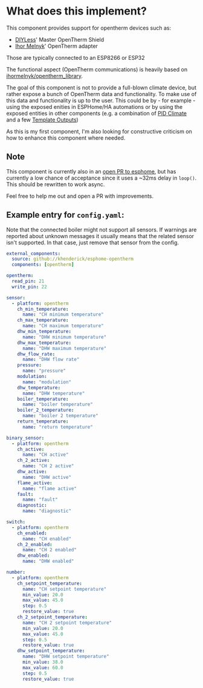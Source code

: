 # What does this implement?

This component provides support for opentherm devices such as:
* [DIYLess](https://diyless.com/)' Master OpenTherm Shield
* [Ihor Melnyk](http://ihormelnyk.com/opentherm_adapter)' OpenTherm adapter

Those are typically connected to an ESP8266 or ESP32

The functional aspect (OpenTherm communications) is heavily based on [ihormelnyk/opentherm_library](https://github.com/ihormelnyk/opentherm_library).

The goal of this component is not to provide a full-blown climate device, but rather expose a
bunch of OpenTherm data and functionality. To make use of this data and functionality is up to the user. 
This could be by - for example - using the exposed enities in ESPHome/HA automations or by using the 
exposed entities in other components (e.g. a combination of [PID Climate](https://esphome.io/components/climate/pid.html)
and a few [Template Outputs](https://esphome.io/components/output/template.html))

As this is my first component, I'm also looking for constructive criticism on how to enhance this
component where needed.

## Note

This component is currently also in an [open PR to esphome](https://github.com/esphome/esphome/pull/3921),
but has currently a low chance of acceptance since it uses a ~32ms delay in `loop()`. This should be
rewritten to work async.

Feel free to help me out and open a PR with improvements.

## Example entry for `config.yaml`:

Note that the connected boiler might not support all sensors. If warnings are reported about unknown messages
it usually means that the related sensor isn't supported. In that case, just remove that sensor from the config.

```yaml
external_components:
  source: github://khenderick/esphome-opentherm
  components: [opentherm]

opentherm:
  read_pin: 21
  write_pin: 22

sensor:
  - platform: opentherm
    ch_min_temperature:
      name: "CH minimum temperature"
    ch_max_temperature:
      name: "CH maximum temperature"
    dhw_min_temperature:
      name: "DHW minimum temperature"
    dhw_max_temperature:
      name: "DHW maximum temperature"
    dhw_flow_rate:
      name: "DHW flow rate"
    pressure:
      name: "pressure"
    modulation:
      name: "modulation"
    dhw_temperature:
      name: "DHW temperature"
    boiler_temperature:
      name: "boiler temperature"
    boiler_2_temperature:
      name: "boiler 2 temperature"
    return_temperature:
      name: "return temperature"

binary_sensor:
  - platform: opentherm
    ch_active:
      name: "CH active"
    ch_2_active:
      name: "CH 2 active"
    dhw_active:
      name: "DHW active"
    flame_active:
      name: "flame active"
    fault:
      name: "fault"
    diagnostic:
      name: "diagnostic"

switch:
  - platform: opentherm
    ch_enabled:
      name: "CH enabled"
    ch_2_enabled:
      name: "CH 2 enabled"
    dhw_enabled:
      name: "DHW enabled"

number:
  - platform: opentherm
    ch_setpoint_temperature:
      name: "CH setpoint temperature"
      min_value: 20.0
      max_value: 45.0
      step: 0.5
      restore_value: true
    ch_2_setpoint_temperature:
      name: "CH 2 setpoint temperature"
      min_value: 20.0
      max_value: 45.0
      step: 0.5
      restore_value: true
    dhw_setpoint_temperature:
      name: "DHW setpoint temperature"
      min_value: 38.0
      max_value: 60.0
      step: 0.5
      restore_value: true
```
